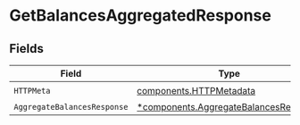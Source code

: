 # GetBalancesAggregatedResponse


## Fields

| Field                                                                                         | Type                                                                                          | Required                                                                                      | Description                                                                                   |
| --------------------------------------------------------------------------------------------- | --------------------------------------------------------------------------------------------- | --------------------------------------------------------------------------------------------- | --------------------------------------------------------------------------------------------- |
| `HTTPMeta`                                                                                    | [components.HTTPMetadata](../../models/components/httpmetadata.md)                            | :heavy_check_mark:                                                                            | N/A                                                                                           |
| `AggregateBalancesResponse`                                                                   | [*components.AggregateBalancesResponse](../../models/components/aggregatebalancesresponse.md) | :heavy_minus_sign:                                                                            | OK                                                                                            |
